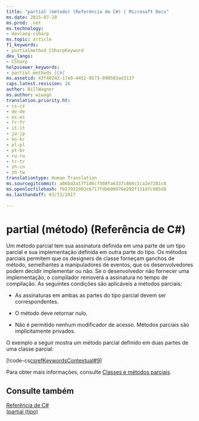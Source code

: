 ```yaml
---
title: "partial (método) (Referência de C#) | Microsoft Docs"
ms.date: 2015-07-20
ms.prod: .net
ms.technology:
- devlang-csharp
ms.topic: article
f1_keywords:
- partialmethod_CSharpKeyword
dev_langs:
- CSharp
helpviewer_keywords:
- partial methods [C#]
ms.assetid: 43f40242-17e0-4452-8573-090503ad3137
caps.latest.revision: 26
author: BillWagner
ms.author: wiwagn
translation.priority.ht:
- cs-cz
- de-de
- es-es
- fr-fr
- it-it
- ja-jp
- ko-kr
- pl-pl
- pt-br
- ru-ru
- tr-tr
- zh-cn
- zh-tw
translationtype: Human Translation
ms.sourcegitcommit: a06bd2a17f1d6c7308fa6337c866c1ca2e7281c0
ms.openlocfilehash: fb27922903cb717fdb600979e292f111dfc905d8
ms.lasthandoff: 03/13/2017

---
```

# <a name="partial-method-c-reference"></a>partial (método) (Referência de C#)
Um método parcial tem sua assinatura definida em uma parte de um tipo parcial e sua implementação definida em outra parte do tipo. Os métodos parciais permitem que os designers de classe forneçam ganchos de método, semelhantes a manipuladores de eventos, que os desenvolvedores podem decidir implementar ou não. Se o desenvolvedor não fornecer uma implementação, o compilador removerá a assinatura no tempo de compilação. As seguintes condições são aplicáveis a métodos parciais:  
  
-   As assinaturas em ambas as partes do tipo parcial devem ser correspondentes.  
  
-   O método deve retornar nulo.  
  
-   Não é permitido nenhum modificador de acesso. Métodos parciais são implicitamente privados.  
  
 O exemplo a seguir mostra um método parcial definido em duas partes de uma classe parcial:  
  
 [!code-cs[csrefKeywordsContextual#9](../../../csharp/language-reference/keywords/codesnippet/CSharp/partial-method_1.cs)]  
  
 Para obter mais informações, consulte [Classes e métodos parciais](../../../csharp/programming-guide/classes-and-structs/partial-classes-and-methods.md).  
  
## <a name="see-also"></a>Consulte também  
 [Referência de C#](../../../csharp/language-reference/index.md)   
 [(partial (tipo)](../../../csharp/language-reference/keywords/partial-type.md)
